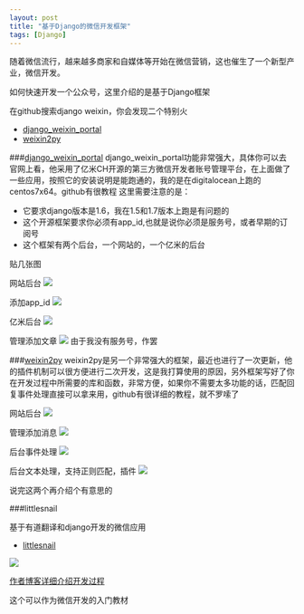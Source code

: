 ```yaml
---
layout: post
title: "基于Django的微信开发框架"
tags: [Django]
---
```


随着微信流行，越来越多商家和自媒体等开始在微信营销，这也催生了一个新型产业，微信开发。

如何快速开发一个公众号，这里介绍的是基于Django框架

在github搜索django weixin，你会发现二个特别火

 * [django\_weixin\_portal](https://github.com/wwj718/django_weixin_portal)
 * [weixin2py](https://github.com/winkidney/weixin2py)
 
###[django\_weixin\_portal](https://github.com/wwj718/django_weixin_portal)
django_weixin_portal功能非常强大，具体你可以去官网上看，他采用了亿米CH开源的第三方微信开发者账号管理平台，在上面做了一些应用，按照它的安装说明是能跑通的，我的是在digitalocean上跑的centos7x64。github有很教程
这里需要注意的是：

 * 它要求django版本是1.6，我在1.5和1.7版本上跑是有问题的
 * 这个开源框架要求你必须有app_id,也就是说你必须是服务号，或者早期的订阅号
 * 这个框架有两个后台，一个网站的，一个亿米的后台

贴几张图

网站后台
<img src="/blog/public/images/posts/weixin/weixin1.png" >

添加app_id
<img src="/blog/public/images/posts/weixin/weixin2.png" >

亿米后台
<img src="/blog/public/images/posts/weixin/weixin3.png" >

管理添加文章
<img src="/blog/public/images/posts/weixin/weixin4.png" >
由于我没有服务号，作罢


###[weixin2py](https://github.com/winkidney/weixin2py)
weixin2py是另一个非常强大的框架，最近也进行了一次更新，他的插件机制可以很方便进行二次开发，这是我打算使用的原因，另外框架写好了你在开发过程中所需要的库和函数，非常方便，如果你不需要太多功能的话，匹配回复事件处理直接可以拿来用，github有很详细的教程，就不罗嗦了

网站后台
<img src="/blog/public/images/posts/weixin/weixin5.png" >

管理添加消息
<img src="/blog/public/images/posts/weixin/weixin6.png" >

后台事件处理
<img src="/blog/public/images/posts/weixin/weixin7.png" >

后台文本处理，支持正则匹配，插件
<img src="/blog/public/images/posts/weixin/weixin8.png" >

说完这两个再介绍个有意思的

###littlesnail

基于有道翻译和django开发的微信应用

 * [littlesnail](https://github.com/liushuaikobe/littlesnail)

<img src="/blog/public/images/posts/weixin/demo.png" >

[作者博客详细介绍开发过程](http://blog.vars.me/blog/2013/07/24/wei-xin-ji-qi-ren-xiao-gua-niu-you-dao-fan-yi-xiao-zhu-shou-django-plus-sae-plus-wei-xin-gong-zhong-zhang-hao-zi-dong-hui-fu-kai-fang-jie-kou/)

这个可以作为微信开发的入门教材



